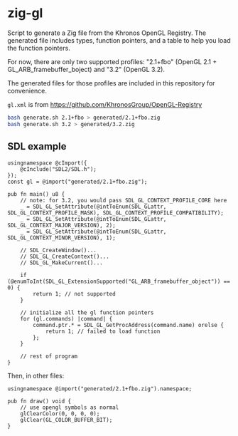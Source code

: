 # zig-gl
Script to generate a Zig file from the Khronos OpenGL Registry. The generated file includes types, function pointers, and a table to help you load the function pointers.

For now, there are only two supported profiles: "2.1+fbo" (OpenGL 2.1 + GL_ARB_framebuffer_boject) and "3.2" (OpenGL 3.2).

The generated files for those profiles are included in this repository for convenience.

`gl.xml` is from https://github.com/KhronosGroup/OpenGL-Registry

```bash
bash generate.sh 2.1+fbo > generated/2.1+fbo.zig
bash generate.sh 3.2 > generated/3.2.zig
```

## SDL example
```zig
usingnamespace @cImport({
    @cInclude("SDL2/SDL.h");
});
const gl = @import("generated/2.1+fbo.zig");

pub fn main() u8 {
    // note: for 3.2, you would pass SDL_GL_CONTEXT_PROFILE_CORE here
    _ = SDL_GL_SetAttribute(@intToEnum(SDL_GLattr, SDL_GL_CONTEXT_PROFILE_MASK), SDL_GL_CONTEXT_PROFILE_COMPATIBILITY);
    _ = SDL_GL_SetAttribute(@intToEnum(SDL_GLattr, SDL_GL_CONTEXT_MAJOR_VERSION), 2);
    _ = SDL_GL_SetAttribute(@intToEnum(SDL_GLattr, SDL_GL_CONTEXT_MINOR_VERSION), 1);

    // SDL_CreateWindow()...
    // SDL_GL_CreateContext()...
    // SDL_GL_MakeCurrent()...

    if (@enumToInt(SDL_GL_ExtensionSupported("GL_ARB_framebuffer_object")) == 0) {
        return 1; // not supported
    }

    // initialize all the gl function pointers
    for (gl.commands) |command| {
        command.ptr.* = SDL_GL_GetProcAddress(command.name) orelse {
            return 1; // failed to load function
        };
    }

    // rest of program
}
```

Then, in other files:

```zig
usingnamespace @import("generated/2.1+fbo.zig").namespace;

pub fn draw() void {
    // use opengl symbols as normal
    glClearColor(0, 0, 0, 0);
    glClear(GL_COLOR_BUFFER_BIT);
}
```

